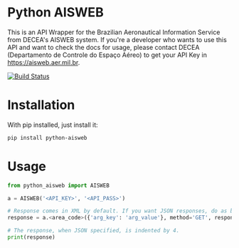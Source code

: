 # Python AISWEB

This is an API Wrapper for the Brazilian Aeronautical Information Service from DECEA's AISWEB system. If you're a developer who wants to use this API and want to check the docs for usage, please contact DECEA (Departamento de Controle do Espaço Aéreo) to get your API Key in https://aisweb.aer.mil.br.

[![Build Status](https://travis-ci.org/carlosdamazio/python-aisweb.svg?branch=master)](https://travis-ci.org/carlosdamazio/python-aisweb)

# Installation
With pip installed, just install it:
```bash
pip install python-aisweb
```

# Usage
```python
from python_aisweb import AISWEB

a = AISWEB('<API_KEY>', '<API_PASS>')

# Response comes in XML by default. If you want JSON responses, do as below:
response = a.<area_code>({'arg_key': 'arg_value'}, method='GET', response_type="JSON")

# The response, when JSON specified, is indented by 4.
print(response)
```
